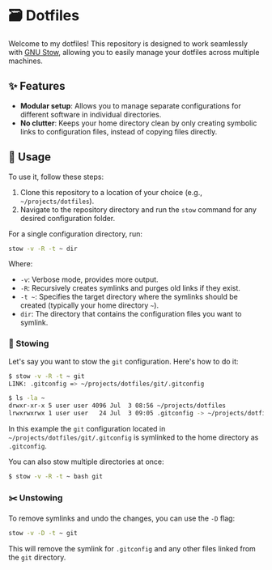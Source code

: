 # 🗃️ Dotfiles

Welcome to my dotfiles! This repository is designed to work seamlessly with
[GNU Stow](https://www.gnu.org/software/stow/), allowing you to easily manage
your dotfiles across multiple machines.

## ✨ Features

- **Modular setup**: Allows you to manage separate configurations for different
  software in individual directories.
- **No clutter**: Keeps your home directory clean by only creating symbolic links
  to configuration files, instead of copying files directly.

## 📖 Usage

To use it, follow these steps:

1. Clone this repository to a location of your choice (e.g., `~/projects/dotfiles`).
2. Navigate to the repository directory and run the `stow` command for any
   desired configuration folder.

For a single configuration directory, run:

```sh
stow -v -R -t ~ dir
```

Where:

- `-v`: Verbose mode, provides more output.
- `-R`: Recursively creates symlinks and purges old links if they exist.
- `-t ~`: Specifies the target directory where the symlinks should be created
  (typically your home directory `~`).
- `dir`: The directory that contains the configuration files you want to symlink.

### 🔗 Stowing

Let's say you want to stow the `git` configuration. Here's how to do it:

```bash
$ stow -v -R -t ~ git
LINK: .gitconfig => ~/projects/dotfiles/git/.gitconfig

$ ls -la ~
drwxr-xr-x 5 user user 4096 Jul  3 08:56 ~/projects/dotfiles
lrwxrwxrwx 1 user user   24 Jul  3 09:05 .gitconfig -> ~/projects/dotfiles/git/.gitconfig
```

In this example the `git` configuration located in `~/projects/dotfiles/git/.gitconfig`
is symlinked to the home directory as `.gitconfig`.

You can also stow multiple directories at once:

```sh
$ stow -v -R -t ~ bash git
```

### ✂️ Unstowing

To remove symlinks and undo the changes, you can use the `-D` flag:

```sh
stow -v -D -t ~ git
```

This will remove the symlink for `.gitconfig` and any other files linked from
the `git` directory.
